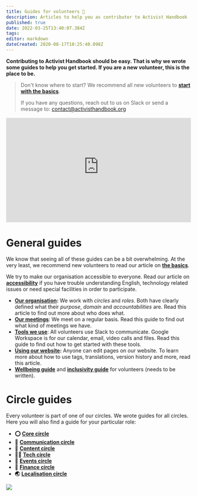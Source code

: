 ```yaml
---
title: Guides for volunteers 📖
description: Articles to help you as contributor to Activist Handbook 
published: true
date: 2022-03-25T13:40:07.384Z
tags: 
editor: markdown
dateCreated: 2020-08-17T10:25:40.098Z
---
```


**Contributing to Activist Handbook should be easy. That is why we wrote some guides to help you get started. If you are a new volunteer, this is the place to be.**

> Don't know where to start? We recommend all new volunteers to [**start with the basics**](basics).
>
>If you have any questions, reach out to us on Slack or send a message to: contact@activisthandbook.org

<div style="position: relative;padding-bottom: 56.25%;height: 0;margin-top:16px;background:#eee">
  <iframe width="100%" height="100%" src="https://www.youtube-nocookie.com/embed/dC4KZ2P1-ZU" title="YouTube video player" allow="accelerometer; autoplay; clipboard-write; encrypted-media; gyroscope; picture-in-picture" allowfullscreen style="border:0;position: absolute;top: 0;left: 0;"></iframe>
</div>

# General guides

We know that seeing all of these guides can be a bit overwhelming. At the very least, we recommend new volunteers to read our article on [**the basics**](basics).

We try to make our organisation accessible to everyone. Read our article on [**accessibility**](accessibility) if you have trouble understanding English, technology related issues or need special facilities in order to participate.

-   [**Our organisation**](organisation)**:** We work with *circles* and *roles*. Both have clearly defined what their *purpose*, *domain* and *accountabilities* are. Read this article to find out more about who does what.
-   [**Our meetings**](meetings): We meet on a regular basis. Read this guide to find out what kind of meetings we have.
-   [**Tools we use**](tools): All volunteers use Slack to communicate. Google Workspace is for our calendar, email, video calls and files. Read this guide to find out how to get started with these tools.
-   [**Using our website**](website)**:** Anyone can edit pages on our website. To learn more about how to use tags, translations, version history and more, read this article.
- **[Wellbeing guide](/en/support/wellbeing-guide)** and **[inclusivity guide](/en/support/inclusivity)** for volunteers (needs to be written).

# Circle guides

Every volunteer is part of one of our circles. We wrote guides for all circles. Here you will also find a guide for your particular role:

-   **⭕️** [**Core circle**](core)
-   **💬** [**Communication circle**](communication)
-   **📝** [**Content circle**](content)
-   **👩‍💻** [**Tech circle**](tech)
-    **📆** [**Events circle**](events)
-   **🤑** [**Finance circle**](finance)
-   **🌏** [**Localisation circle**](localisation)

![](/illustration-support-min.png)